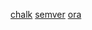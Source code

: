 [chalk](https://github.com/chalk/chalk)
[semver](https://github.com/npm/node-semver)
[ora](https://github.com/sindresorhus/ora)

